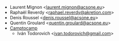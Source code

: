 - Laurent Mignon \<<laurent.mignon@acsone.eu>\>
- Raphaël Reverdy \<<raphael.reverdy@akretion.com>\>
- Denis Roussel \<<denis.roussel@acsone.eu>\>
- Quentin Groulard \<<quentin.groulard@acsone.eu>\>
- [Camptocamp](https://www.camptocamp.com)
  - Iván Todorovich \<<ivan.todorovich@gmail.com>\>
